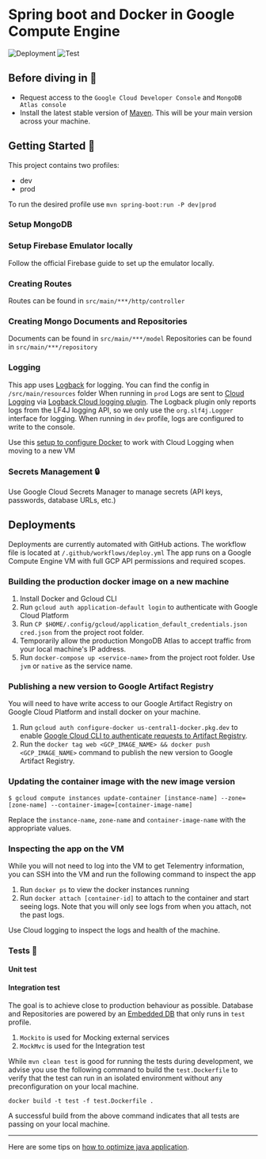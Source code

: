 # Spring boot and Docker in Google Compute Engine

![Deployment](https://github.com/sprinthubmobile/cove_web/actions/workflows/deploy.yml/badge.svg?branch=main)
![Test](https://github.com/sprinthubmobile/cove_web/actions/workflows/test.yml/badge.svg)
## Before diving in 🙌

- Request access to the `Google Cloud Developer Console` and `MongoDB Atlas console`
- Install the latest stable version of [Maven](https://maven.apache.org/docs/history.html). This will be your main version across your machine.

## Getting Started 🚀

This project contains two profiles:

- dev
- prod

To run the desired profile use `mvn spring-boot:run -P dev|prod`

### Setup MongoDB

### Setup Firebase Emulator locally
Follow the official Firebase guide to set up the emulator locally.


### Creating Routes
Routes can be found in `src/main/***/http/controller`

### Creating Mongo Documents and Repositories
Documents can be found in `src/main/***/model`
Repositories can be found in `src/main/***/repository`


### Logging
This app uses [Logback](https://logback.qos.ch/manual) for logging. You can find the config in `/src/main/resources` folder
When running in `prod` Logs are sent to [Cloud Logging](https://cloud.google.com/logging) via [Logback Cloud logging plugin](https://cloud.google.com/logging/docs/setup/java).
The Logback plugin only reports logs from the LF4J logging API, so we only use the `org.slf4j.Logger` interface for logging.
When running in `dev` profile, logs are configured to write to the console.

Use this [setup to configure Docker](https://docs.docker.com/config/containers/logging/gcplogs/) to work with Cloud Logging when moving to a new VM

### Secrets Management 🔒
Use Google Cloud Secrets Manager to manage secrets (API keys, passwords, database URLs, etc.)

## Deployments

Deployments are currently automated with GitHub actions.
The workflow file is located at ``/.github/workflows/deploy.yml``
The app runs on a Google Compute Engine VM with full GCP API permissions and required scopes.

### Building the production docker image on a new machine
1. Install Docker and Gcloud CLI
2. Run ``gcloud auth application-default login`` to authenticate with Google Cloud Platform
3. Run ``CP $HOME/.config/gcloud/application_default_credentials.json cred.json`` from the project root folder.
4. Temporarily allow the production MongoDB Atlas to accept traffic from your local machine's IP address.
5. Run ``docker-compose up <service-name>`` from the project root folder. Use `jvm` or `native` as the service name.

### Publishing a new version to Google Artifact Registry
You will need to have write access to our Google Artifact Registry on Google Cloud Platform and install docker on your machine.
1. Run ``gcloud auth configure-docker us-central1-docker.pkg.dev`` to enable [Google Cloud CLI to authenticate requests to Artifact Registry](https://cloud.google.com/artifact-registry/docs/docker/store-docker-container-images#linux).
2. Run the ``docker tag web <GCP_IMAGE_NAME> && docker push <GCP_IMAGE_NAME>`` command to publish the new version to Google Artifact Registry.


### Updating the container image with the new image version
```shell
$ gcloud compute instances update-container [instance-name] --zone=[zone-name] --container-image=[container-image-name]
```
Replace the `instance-name`, `zone-name` and `container-image-name` with the appropriate values.

### Inspecting the app on the VM
While you will not need to log into the VM to get Telementry information, you can SSH into the VM and run the following command to inspect the app
1. Run ``docker ps`` to view the docker instances running
2. Run ``docker attach [container-id]`` to attach to the container and start seeing logs. Note that you will only see logs from when you attach, not the past logs.

Use Cloud logging to inspect the logs and health of the machine.


### Tests 🧪
#### Unit test
#### Integration test
The goal is to achieve close to production behaviour as possible. Database and Repositories are powered by
an [Embedded DB](https://github.com/flapdoodle-oss/de.flapdoodle.embed.mongo) that only runs in `test` profile.

1. `Mockito` is used for Mocking external services
2. `MockMvc` is used for the Integration test

While ``mvn clean test`` is good for running the tests during development, we advise you use the following command to build the `test.Dockerfile` 
to verify that the test can run in an isolated environment without any preconfiguration on your local machine.
```shell
docker build -t test -f test.Dockerfile .
```
A successful build from the above command indicates that all tests are passing on your local machine.

---

Here are some tips on [how to optimize java application](https://cloud.google.com/run/docs/tips/java).
